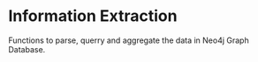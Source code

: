# Information Extraction 
Functions to parse, querry and aggregate the data in Neo4j Graph Database.